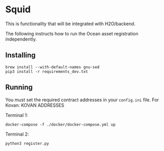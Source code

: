 # Squid

This is functionality that will be integrated with H2O/backend.

The following instructs how to run the Ocean asset registration independently.

## Installing

```
brew install --with-default-names gnu-sed
pip3 install -r requirements_dev.txt
```


## Running

You must set the required contract addresses in your `config.ini` file.
For Kovan:
KOVAN ADDRESSES

Terminal 1:
```
docker-compose -f ./docker/docker-compose.yml up
```
Terminal 2:
```
python3 register.py
```
